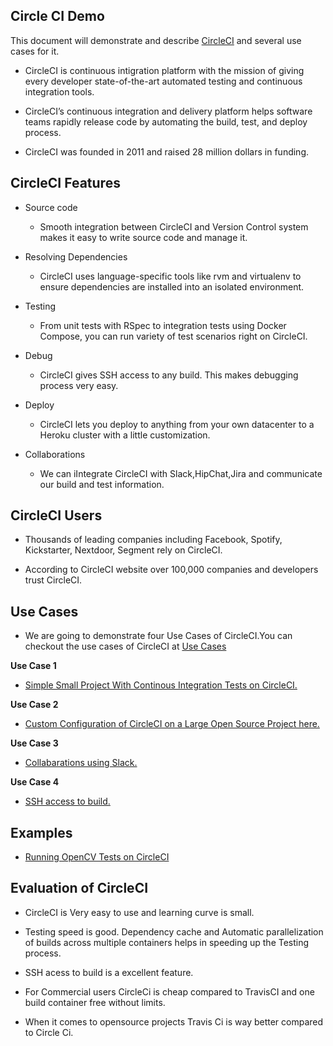 ## Circle CI Demo

This document will demonstrate and describe [CircleCI](https://circleci.com/) and several use cases for it.

* CircleCI is continuous intigration platform with the mission of giving every developer state-of-the-art automated testing and continuous integration tools.

* CircleCI’s continuous integration and delivery platform helps software teams rapidly release code  by automating the build, test, and deploy process.


* CircleCI was founded in 2011 and  raised 28 million dollars in funding.

## CircleCI Features

* Source code 
   * Smooth integration between CircleCI and Version Control system makes it easy to write source code and manage it.

* Resolving Dependencies
   * CircleCI uses language-specific tools like rvm and virtualenv to ensure dependencies are installed into an isolated environment.

* Testing
   * From unit tests with RSpec to integration tests using Docker Compose, you can run  variety of test scenarios right on CircleCI.

* Debug
   * CircleCI gives SSH access to any build. This makes debugging process very easy.

* Deploy
   * CircleCI lets you deploy to anything from your own datacenter to a Heroku cluster with a little customization.

* Collaborations
   * We can iIntegrate CircleCI with Slack,HipChat,Jira and communicate our build and test information. 

## CircleCI Users

* Thousands of leading companies including Facebook, Spotify, Kickstarter, Nextdoor, Segment  rely on CircleCI.

* According to CircleCI website over 100,000 companies and developers trust CircleCI.

## Use Cases

* We are going to demonstrate four Use Cases of CircleCI.You can checkout the use cases of CircleCI at [Use Cases](https://github.com/YSU-CSIS-SE/csci-5802-tooldemo-circleci/blob/master/UseCases.md)

**Use Case 1**

* [Simple Small Project With Continous Integration Tests on CircleCI.](simple-small-project)

**Use Case 2**

* [Custom Configuration of CircleCI on a Large Open Source Project here.](open-source-project)

**Use Case 3**

* [Collabarations using Slack.](slack-collab)

**Use Case 4**

* [SSH access to build.](ssh-access)

## Examples

* [Running OpenCV Tests on CircleCI](opencv-on-circleci)

## Evaluation of CircleCI

* CircleCI is Very easy to use and learning curve is small.

* Testing speed is good. Dependency cache and Automatic parallelization of builds across multiple containers helps in speeding up the Testing process.

* SSH acess to build is a excellent feature.

* For Commercial users CircleCi is cheap compared to TravisCI and one build container free without limits.

* When it comes to opensource projects Travis Ci is way better compared to Circle Ci.


